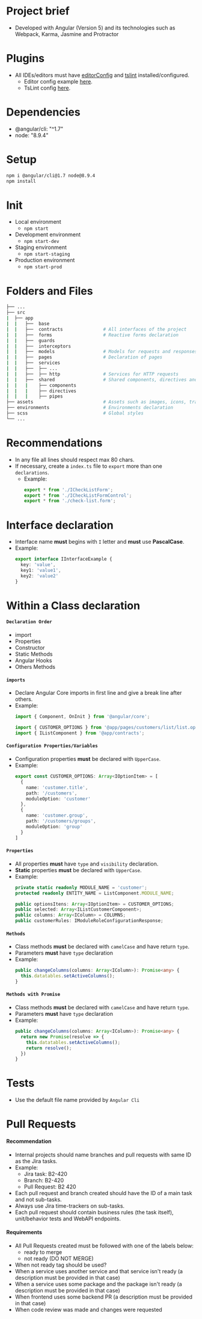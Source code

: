 # Project brief
- Developed with Angular (Version 5) and its technologies such as Webpack, Karma, Jasmine and Protractor

# Plugins
- All IDEs/editors must have [editorConfig](https://editorconfig.org/) and [tslint](https://palantir.github.io/tslint/) installed/configured.
    - Editor config example [here](https://gist.github.com/jpnathan/c132b00d88e12272865ba6b92e302b18).
    - TsLint config [here](https://gist.github.com/281a458e592356892d5d1c325b321d9c).

# Dependencies
- @angular/cli: "^1.7"
- node: "8.9.4"

# Setup
```bash
npm i @angular/cli@1.7 node@8.9.4
npm install
```

# Init
- Local environment
    - `npm start`
- Development environment
    - `npm start-dev`
- Staging environment
    - `npm start-staging`
- Production environment
    - `npm start-prod`

# Folders and Files
```bash
├── ...
├── src
|  ├── app
|  |   ├──  base
|  |   ├──  contracts               # All interfaces of the project
|  |   ├──  forms                   # Reactive forms declaration
|  |   ├──  guards
|  |   ├──  interceptors
|  |   ├──  models                  # Models for requests and responses
|  |   ├──  pages                   # Declaration of pages
|  |   ├──  services
|  |   ├──  ├── ...
|  |   ├──  ├── http                # Services for HTTP requests
|  |   ├──  shared                  # Shared components, directives and pipes
|  |   |    ├── components
|  |   |    ├── directives
|  |   |    ├── pipes
├── assets                          # Assets such as images, icons, translate and etc.
├── environments                    # Environments declaration
├── scss                            # Global styles
└── ...
```

# Recommendations
- In any file all lines should respect max 80 chars.
- If necessary, create a `index.ts` file to `export` more than one `declarations`.
    - Example:
        ```typescript
        export * from './ICheckListForm';
        export * from './ICheckListFormControl';
        export * from './check-list.form';
        ```

# Interface declaration
- Interface name **must** begins with `I` letter and **must** use **PascalCase**.
- Example:
    ```typescript
    export interface IInterfaceExample {
      key: 'value',
      key1: 'value1',
      key2: 'value2'
    }
    ```

# Within a Class declaration
#### `Declaration Order`
- import
- Properties
- Constructor
- Static Methods
- Angular Hooks
- Others Methods

#### `imports`
- Declare Angular Core imports in first line and give a break line after others.
- Example:
  ```typescript
  import { Component, OnInit } from '@angular/core';

  import { CUSTOMER_OPTIONS } from '@app/pages/customers/list/list.options';
  import { IListComponent } from '@app/contracts';
  ```

#### `Configuration Properties/Variables`
- Configuration properties **must** be declared with `UpperCase`.
- Example:
  ```typescript
  export const CUSTOMER_OPTIONS: Array<IOptionItem> = [
    {
      name: 'customer.title',
      path: '/customers',
      moduleOption: 'customer'
    },
    {
      name: 'customer.group',
      path: '/customers/groups',
      moduleOption: 'group'
    }
  ]
	```

#### `Properties`
- All properties **must** have `type` and `visibility` declaration.
- **Static** properties **must** be declared with `UpperCase`.
- Example:
  ```typescript
  private static readonly MODULE_NAME = 'customer';
  protected readonly ENTITY_NAME = ListComponent.MODULE_NAME;

  public optionsItens: Array<IOptionItem> = CUSTOMER_OPTIONS;
  public selected: Array<IListCustomerComponent>;
  public columns: Array<IColumn> = COLUMNS;
  public customerRules: IModuleRoleConfigurationResponse;
  ```

#### `Methods`
- Class methods **must** be declared with `camelCase` and have return `type`.
- Parameters **must** have `type` declaration
- Example:
  ```typescript
  public changeColumns(columns: Array<IColumn>): Promise<any> {
    this.datatables.setActiveColumns();
  }
  ```

#### `Methods with Promise`
- Class methods **must** be declared with `camelCase` and have return `type`.
- Parameters **must** have `type` declaration
- Example:
  ```typescript
  public changeColumns(columns: Array<IColumn>): Promise<any> {
    return new Promise(resolve => {
      this.datatables.setActiveColumns();
      return resolve();
    })
  }
  ```

# Tests
- Use the default file name provided by `Angular Cli`

# Pull Requests
#### Recommendation

- Internal projects should name branches and pull requests with same ID as the Jira tasks.
- Example:
	- Jira task: B2-420
	- Branch: B2-420
	- Pull Request: B2 420
- Each pull request and branch created should have the ID of a main task and not sub-tasks.
- Always use Jira time-trackers on sub-tasks.
- Each pull request should contain business rules (the task itself), unit/behavior tests and WebAPI endpoints.

#### Requirements

- All Pull Requests created must be followed with one of the labels below:
	- ready to merge
	- not ready (DO NOT MERGE)
- When not ready tag should be used?
- When a service uses another service and that service isn't ready (a description must be provided in that case)
- When a service uses some package and the package isn't ready (a description must be provided in that case)
- When frontend uses some backend PR (a description must be provided in that case)
- When code review was made and changes were requested
